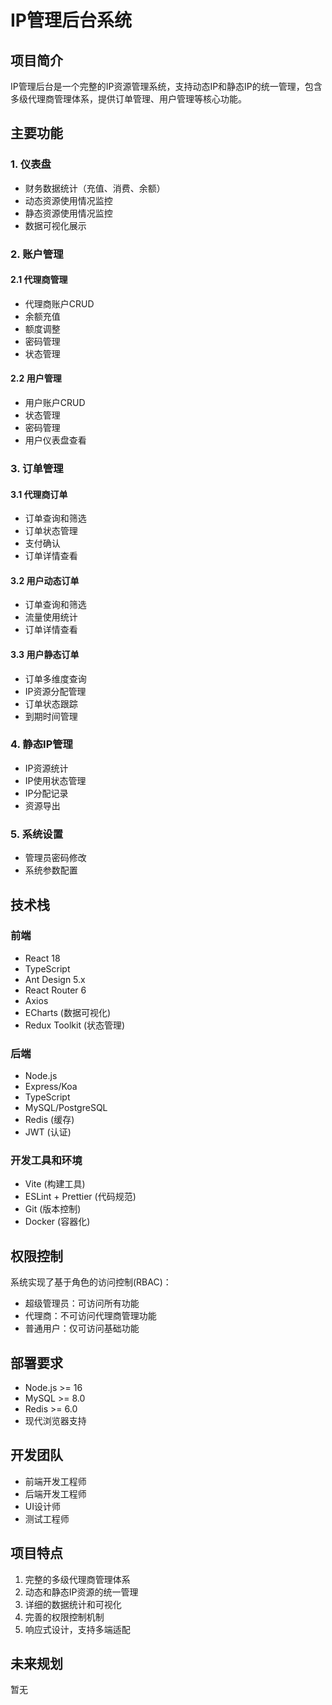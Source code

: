 # IP管理后台系统

## 项目简介
IP管理后台是一个完整的IP资源管理系统，支持动态IP和静态IP的统一管理，包含多级代理商管理体系，提供订单管理、用户管理等核心功能。

## 主要功能

### 1. 仪表盘
- 财务数据统计（充值、消费、余额）
- 动态资源使用情况监控
- 静态资源使用情况监控
- 数据可视化展示

### 2. 账户管理
#### 2.1 代理商管理
- 代理商账户CRUD
- 余额充值
- 额度调整
- 密码管理
- 状态管理

#### 2.2 用户管理
- 用户账户CRUD
- 状态管理
- 密码管理
- 用户仪表盘查看

### 3. 订单管理
#### 3.1 代理商订单
- 订单查询和筛选
- 订单状态管理
- 支付确认
- 订单详情查看

#### 3.2 用户动态订单
- 订单查询和筛选
- 流量使用统计
- 订单详情查看

#### 3.3 用户静态订单
- 订单多维度查询
- IP资源分配管理
- 订单状态跟踪
- 到期时间管理

### 4. 静态IP管理
- IP资源统计
- IP使用状态管理
- IP分配记录
- 资源导出

### 5. 系统设置
- 管理员密码修改
- 系统参数配置

## 技术栈

### 前端
- React 18
- TypeScript
- Ant Design 5.x
- React Router 6
- Axios
- ECharts (数据可视化)
- Redux Toolkit (状态管理)

### 后端
- Node.js
- Express/Koa
- TypeScript
- MySQL/PostgreSQL
- Redis (缓存)
- JWT (认证)

### 开发工具和环境
- Vite (构建工具)
- ESLint + Prettier (代码规范)
- Git (版本控制)
- Docker (容器化)

## 权限控制
系统实现了基于角色的访问控制(RBAC)：
- 超级管理员：可访问所有功能
- 代理商：不可访问代理商管理功能
- 普通用户：仅可访问基础功能

## 部署要求
- Node.js >= 16
- MySQL >= 8.0
- Redis >= 6.0
- 现代浏览器支持

## 开发团队
- 前端开发工程师
- 后端开发工程师
- UI设计师
- 测试工程师

## 项目特点
1. 完整的多级代理商管理体系
2. 动态和静态IP资源的统一管理
3. 详细的数据统计和可视化
4. 完善的权限控制机制
5. 响应式设计，支持多端适配

## 未来规划
暂无